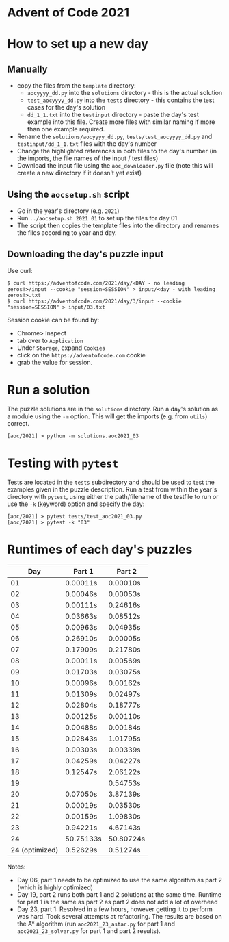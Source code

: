 # Advent of Code 2021

# How to set up a new day

## Manually

-   copy the files from the `template` directory:
    -   `aocyyyy_dd.py` into the `solutions` directory - this is the actual solution
    -   `test_aocyyyy_dd.py` into the `tests` directory - this contains the test cases for the day's solution
    -   `dd_1_1.txt` into the `testinput` directory - paste the day's test example into this file. Create more files with similar naming if more than one example required.
-   Rename the `solutions/aocyyyy_dd.py`, `tests/test_aocyyyy_dd.py` and `testinput/dd_1_1.txt` files with the day's number
-   Change the highlighted references in both files to the day's number (in the imports, the file names of the input / test files)
-   Download the input file using the `aoc_downloader.py` file (note this will create a new directory if it doesn't yet exist)

## Using the `aocsetup.sh` script

-   Go in the year's directory (e.g. `2021`)
-   Run `../aocsetup.sh 2021 01` to set up the files for day 01
-   The script then copies the template files into the directory and renames the files according to year and day.

## Downloading the day's puzzle input

Use curl:

```shell
$ curl https://adventofcode.com/2021/day/<DAY - no leading zeros!>/input --cookie "session=SESSION" > input/<day - with leading zeros!>.txt
$ curl https://adventofcode.com/2021/day/3/input --cookie "session=SESSION" > input/03.txt
```

Session cookie can be found by:

-   Chrome> Inspect
-   tab over to `Application`
-   Under `Storage`, expand `Cookies`
-   click on the `https://adventofcode.com` cookie
-   grab the value for session.

# Run a solution

The puzzle solutions are in the `solutions` directory. Run a day's solution as a module using the `-m` option. This will get the imports (e.g. from `utils`) correct.

```shell
[aoc/2021] > python -m solutions.aoc2021_03
```

# Testing with `pytest`

Tests are located in the `tests` subdirectory and should be used to test the examples given in the puzzle description. Run a test from within the year's directory with `pytest`, using either the path/filename of the testfile to run or use the `-k` (keyword) option and specify the day:

```shell
[aoc/2021] > pytest tests/test_aoc2021_03.py
[aoc/2021] > pytest -k "03"
```

# Runtimes of each day's puzzles

| Day            | Part 1    | Part 2    |
| -------------- | --------- | --------- |
| 01             | 0.00011s  | 0.00010s  |
| 02             | 0.00046s  | 0.00053s  |
| 03             | 0.00111s  | 0.24616s  |
| 04             | 0.03663s  | 0.08512s  |
| 05             | 0.00963s  | 0.04935s  |
| 06             | 0.26910s  | 0.00005s  |
| 07             | 0.17909s  | 0.21780s  |
| 08             | 0.00011s  | 0.00569s  |
| 09             | 0.01703s  | 0.03075s  |
| 10             | 0.00096s  | 0.00162s  |
| 11             | 0.01309s  | 0.02497s  |
| 12             | 0.02804s  | 0.18777s  |
| 13             | 0.00125s  | 0.00110s  |
| 14             | 0.00488s  | 0.00184s  |
| 15             | 0.02843s  | 1.01795s  |
| 16             | 0.00303s  | 0.00339s  |
| 17             | 0.04259s  | 0.04227s  |
| 18             | 0.12547s  | 2.06122s  |
| 19             |           | 0.54753s  |
| 20             | 0.07050s  | 3.87139s  |
| 21             | 0.00019s  | 0.03530s  |
| 22             | 0.00159s  | 1.09830s  |
| 23             | 0.94221s  | 4.67143s  |
| 24             | 50.75133s | 50.80724s |
| 24 (optimized) | 0.52629s  | 0.51274s  |

Notes:

-   Day 06, part 1 needs to be optimized to use the same algorithm as part 2 (which is highly optimized)
-   Day 19, part 2 runs both part 1 and 2 solutions at the same time. Runtime for part 1 is the same as part 2 as part 2 does not add a lot of overhead
-   Day 23, part 1: Resolved in a few hours, however getting it to perform was hard. Took several attempts at refactoring. The results are based on the A\* algorithm (run `aoc2021_23_astar.py` for part 1 and `aoc2021_23_solver.py` for part 1 and part 2 results).
